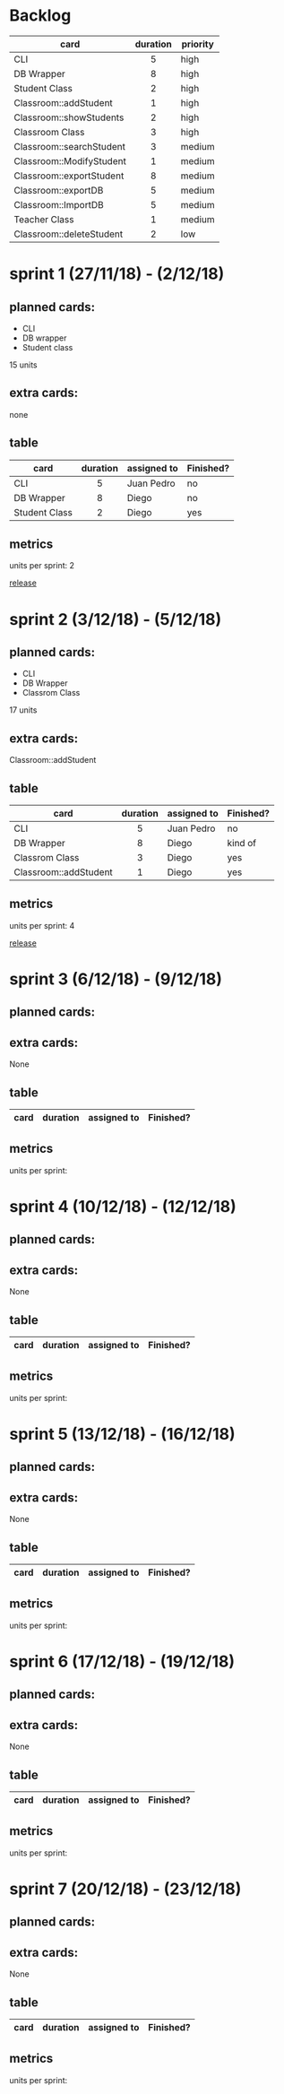 # Backlog

| card                     | duration | priority |
|--------------------------|:--------:|----------|
| CLI                      | 5        | high     |
| DB Wrapper               | 8        | high     |
| Student Class            | 2        | high     |
| Classroom::addStudent    | 1        | high     |
| Classroom::showStudents  | 2        | high     |
| Classroom Class          | 3        | high     |
| Classroom::searchStudent | 3        | medium   |
| Classroom::ModifyStudent | 1        | medium   |
| Classroom::exportStudent | 8        | medium   |
| Classroom::exportDB      | 5        | medium   |
| Classroom::ImportDB      | 5        | medium   |
| Teacher Class            | 1        | medium   |
| Classroom::deleteStudent | 2        | low      |




# sprint 1 (27/11/18) - (2/12/18)

## planned cards:
- CLI
- DB wrapper
- Student class

15 units

## extra cards:
none

## table

|card           |duration|assigned to   |Finished?|
|---------------|:------:|--------------|---------|
|CLI            |5       |Juan Pedro    | no      |
|DB Wrapper     |8       |Diego         | no      |
|Student Class  |2       |Diego         | yes     |

## metrics
units per sprint: 2

[release](https://github.com/juanperb98/Ingenieria-software/releases/tag/v0.1-alpha)


# sprint 2 (3/12/18) - (5/12/18)

## planned cards:
- CLI
- DB Wrapper
- Classrom Class

17 units

## extra cards:
Classroom::addStudent

## table

|card                  |duration|assigned to   |Finished?|
|----------------------|:------:|--------------|---------|
|CLI                   |5       |Juan Pedro    | no      |
|DB Wrapper            |8       |Diego         | kind of |
|Classrom Class        |3       |Diego         | yes     |
|Classroom::addStudent |1       |Diego         | yes     |

## metrics
units per sprint: 4


[release](https://github.com/juanperb98/Ingenieria-software/releases/tag/v0.2-alpha)

# sprint 3 (6/12/18) - (9/12/18)

## planned cards:

## extra cards:
None

## table

|card           |duration|assigned to   |Finished?|
|---------------|:------:|--------------|---------|

## metrics
units per sprint: 



# sprint 4 (10/12/18) - (12/12/18)

## planned cards:

## extra cards:
None

## table

|card           |duration|assigned to   |Finished?|
|---------------|:------:|--------------|---------|

## metrics
units per sprint: 



# sprint 5 (13/12/18) - (16/12/18)

## planned cards:

## extra cards:
None

## table

|card           |duration|assigned to   |Finished?|
|---------------|:------:|--------------|---------|

## metrics
units per sprint: 



# sprint 6 (17/12/18) - (19/12/18)

## planned cards:

## extra cards:
None

## table

|card           |duration|assigned to   |Finished?|
|---------------|:------:|--------------|---------|

## metrics
units per sprint: 



# sprint 7 (20/12/18) - (23/12/18)

## planned cards:

## extra cards:
None

## table

|card           |duration|assigned to   |Finished?|
|---------------|:------:|--------------|---------|

## metrics
units per sprint: 


